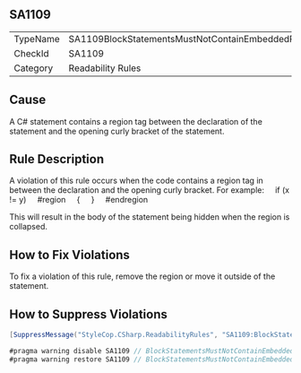﻿## SA1109

<table>
<tr>
  <td>TypeName</td>
  <td>SA1109BlockStatementsMustNotContainEmbeddedRegions</td>
</tr>
<tr>
  <td>CheckId</td>
  <td>SA1109</td>
</tr>
<tr>
  <td>Category</td>
  <td>Readability Rules</td>
</tr>
</table>

## Cause

A C# statement contains a region tag between the declaration of the statement and the opening curly bracket of the statement.

## Rule Description

A violation of this rule occurs when the code contains a region tag in between the declaration and the opening curly bracket. For example:
    if (x != y)
    #region
    {
    }
    #endregion



This will result in the body of the statement being hidden when the region is collapsed.

## How to Fix Violations

To fix a violation of this rule, remove the region or move it outside of the statement.

## How to Suppress Violations

```csharp
[SuppressMessage("StyleCop.CSharp.ReadabilityRules", "SA1109:BlockStatementsMustNotContainEmbeddedRegions", Justification = "Reviewed.")]
```

```csharp
#pragma warning disable SA1109 // BlockStatementsMustNotContainEmbeddedRegions
#pragma warning restore SA1109 // BlockStatementsMustNotContainEmbeddedRegions
```
